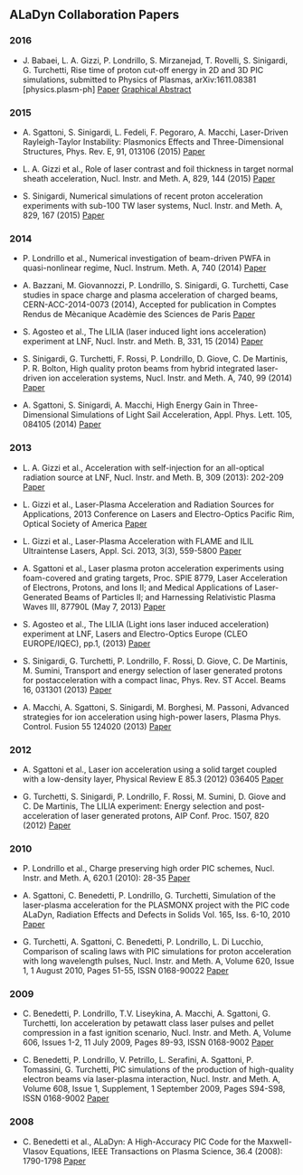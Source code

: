 ## ALaDyn Collaboration Papers

### 2016

- J. Babaei, L. A. Gizzi, P. Londrillo, S. Mirzanejad, T. Rovelli, S. Sinigardi, G. Turchetti,
Rise time of proton cut-off energy in 2D and 3D PIC simulations,
submitted to Physics of Plasmas, arXiv:1611.08381 [physics.plasm-ph]
[Paper](https://arxiv.org/abs/1611.08381)
[Graphical Abstract](abstracts/1611.08381.md)


### 2015

- A. Sgattoni, S. Sinigardi, L. Fedeli, F. Pegoraro, A. Macchi, 
Laser-Driven Rayleigh-Taylor Instability: Plasmonics Effects and Three-Dimensional Structures, 
Phys. Rev. E, 91, 013106 (2015)
[Paper](http://journals.aps.org/pre/abstract/10.1103/PhysRevE.91.013106)

- L. A. Gizzi et al.,
Role of laser contrast and foil thickness in target normal sheath acceleration,
Nucl. Instr. and Meth. A, 829, 144 (2015)
[Paper](http://www.sciencedirect.com/science/article/pii/S0168900216000528)

- S. Sinigardi, 
Numerical simulations of recent proton acceleration experiments with sub-100 TW laser systems,
Nucl. Instr. and Meth. A, 829, 167 (2015)
[Paper](http://www.sciencedirect.com/science/article/pii/S0168900216301620)


### 2014

- P. Londrillo et al., 
Numerical investigation of beam-driven PWFA in quasi-nonlinear regime, 
Nucl. Instrum. Meth. A, 740 (2014) 
[Paper](http://www.sciencedirect.com/science/article/pii/S0168900213013740)

- A. Bazzani, M. Giovannozzi, P. Londrillo, S. Sinigardi, G. Turchetti, 
Case studies in space charge and plasma acceleration of charged beams, 
CERN-ACC-2014-0073 (2014), Accepted for publication in Comptes Rendus de Mècanique Acadèmie des Sciences de Paris
[Paper](http://cds.cern.ch/record/1712519/files/CERN-ACC-2014-0073.pdf)

- S. Agosteo et al., 
The LILIA (laser induced light ions acceleration) experiment at LNF, 
Nucl. Instr. and Meth. B, 331, 15 (2014)
[Paper](http://www.sciencedirect.com/science/article/pii/S0168583X14001207)

- S. Sinigardi, G. Turchetti, F. Rossi, P. Londrillo, D. Giove, C. De Martinis, P. R. Bolton, 
High quality proton beams from hybrid integrated laser-driven ion acceleration systems, 
Nucl. Instr. and Meth. A, 740, 99 (2014)
[Paper](http://www.sciencedirect.com/science/article/pii/S0168900213014873)

- A. Sgattoni, S. Sinigardi, A. Macchi, 
High Energy Gain in Three-Dimensional Simulations of Light Sail Acceleration, 
Appl. Phys. Lett. 105, 084105 (2014)
[Paper](http://aip.scitation.org/doi/10.1063/1.4894092)


### 2013

- L. A. Gizzi et al., 
Acceleration with self-injection for an all-optical radiation source at LNF, 
Nucl. Instr. and Meth. B, 309 (2013): 202-209
[Paper](http://www.sciencedirect.com/science/article/pii/S0168583X13003017)

- L. Gizzi et al., 
Laser-Plasma Acceleration and Radiation Sources for Applications, 
2013 Conference on Lasers and Electro-Optics Pacific Rim, Optical Society of America
[Paper](http://www.opticsinfobase.org/abstract.cfm?uri=CLEOPR-2013-TuD3_1)

- L. Gizzi et al., 
Laser-Plasma Acceleration with FLAME and ILIL Ultraintense Lasers, 
Appl. Sci. 2013, 3(3), 559-5800
[Paper](http://www.mdpi.com/2076-3417/3/3/559)

- A. Sgattoni et al., 
Laser plasma proton acceleration experiments using foam-covered and grating targets, 
Proc. SPIE 8779, Laser Acceleration of Electrons, Protons, and Ions II; and 
Medical Applications of Laser-Generated Beams of Particles II; and Harnessing 
Relativistic Plasma Waves III, 87790L (May 7, 2013)
[Paper](http://proceedings.spiedigitallibrary.org/proceeding.aspx?articleid=1686153)

- S. Agosteo et al., 
The LILIA (Light ions laser induced acceleration) experiment at LNF, 
Lasers and Electro-Optics Europe (CLEO EUROPE/IQEC), pp.1, (2013)
[Paper](http://ieeexplore.ieee.org/stamp/stamp.jsp?tp=&arnumber=6801173&isnumber=6800590)

- S. Sinigardi, G. Turchetti, P. Londrillo, F. Rossi, D. Giove, C. De Martinis, M. Sumini, 
Transport and energy selection of laser generated protons for postacceleration with a compact linac, 
Phys. Rev. ST Accel. Beams 16, 031301 (2013)
[Paper](http://journals.aps.org/prstab/abstract/10.1103/PhysRevSTAB.16.031301)

- A. Macchi, A. Sgattoni, S. Sinigardi, M. Borghesi, M. Passoni, 
Advanced strategies for ion acceleration using high-power lasers, 
Plasma Phys. Control. Fusion 55 124020 (2013)
[Paper](http://iopscience.iop.org/0741-3335/55/12/124020/)


### 2012

- A. Sgattoni et al., 
Laser ion acceleration using a solid target coupled with a low-density layer, 
Physical Review E 85.3 (2012) 036405
[Paper](http://journals.aps.org/pre/abstract/10.1103/PhysRevE.85.036405)

- G. Turchetti, S. Sinigardi, P. Londrillo, F. Rossi, M. Sumini, D. Giove and C. De Martinis, 
The LILIA experiment: Energy selection and post-acceleration of laser generated protons, 
AIP Conf. Proc. 1507, 820 (2012)
[Paper](http://scitation.aip.org/content/aip/proceeding/aipcp/10.1063/1.4773804)


### 2010

- P. Londrillo et al., 
Charge preserving high order PIC schemes, 
Nucl. Instr. and Meth. A, 620.1 (2010): 28-35 
[Paper](http://www.sciencedirect.com/science/article/pii/S0168900210001233)

- A. Sgattoni, C. Benedetti, P. Londrillo, G. Turchetti, 
Simulation of the laser-plasma acceleration for the PLASMONX project with the PIC code ALaDyn, 
Radiation Effects and Defects in Solids Vol. 165, Iss. 6-10, 2010
[Paper](http://www.tandfonline.com/doi/abs/10.1080/10420151003732072)

- G. Turchetti, A. Sgattoni, C. Benedetti, P. Londrillo, L. Di Lucchio, 
Comparison of scaling laws with PIC simulations for proton acceleration with long wavelength pulses, 
Nucl. Instr. and Meth. A, Volume 620, Issue 1, 1 August 2010, Pages 51-55, ISSN 0168-90022
[Paper](http://www.sciencedirect.com/science/article/pii/S0168900210001270)


### 2009

- C. Benedetti, P. Londrillo, T.V. Liseykina, A. Macchi, A. Sgattoni, G. Turchetti, 
Ion acceleration by petawatt class laser pulses and pellet compression in a fast ignition scenario, 
Nucl. Instr. and Meth. A, Volume 606, Issues 1-2, 11 July 2009, Pages 89-93, ISSN 0168-9002
[Paper](http://www.sciencedirect.com/science/article/pii/S0168900209005531)

- C. Benedetti, P. Londrillo, V. Petrillo, L. Serafini, A. Sgattoni, P. Tomassini, G. Turchetti, 
PIC simulations of the production of high-quality electron beams via laser-plasma interaction, 
Nucl. Instr. and Meth. A, Volume 608, Issue 1, Supplement, 1 September 2009, Pages S94-S98, ISSN 0168-9002
[Paper](http://www.sciencedirect.com/science/article/pii/S0168900209009784)



### 2008

- C. Benedetti et al., 
ALaDyn: A High-Accuracy PIC Code for the Maxwell-Vlasov Equations, 
IEEE Transactions on Plasma Science, 36.4 (2008): 1790-1798 
[Paper](http://dx.doi.org/10.1109/TPS.2008.927143)


